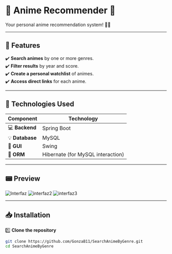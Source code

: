 # 🌟 Anime Recommender 🎌  

Your personal anime recommendation system! 🎥✨  

---

## 🚀 Features  

✔️ **Search animes** by one or more genres.  
✔️ **Filter results** by year and score.  
✔️ **Create a personal watchlist** of animes.  
✔️ **Access direct links** for each anime.  

---

## 📃 Technologies Used  

| Component       | Technology  |
|----------------|------------|
| 💻 **Backend** | Spring Boot |
| 💡 **Database** | MySQL |
| 🎨 **GUI** | Swing |
| 🔗 **ORM** | Hibernate (for MySQL interaction) |

---

## 📟 Preview  

![Interfaz](https://github.com/user-attachments/assets/fcb3d19c-33a9-4f0e-98b2-30606a56690f)
![interfaz2](https://github.com/user-attachments/assets/57b09e0a-eff7-4bc7-859d-3058a05563f4)
![interfaz3](https://github.com/user-attachments/assets/180d9e17-30cd-428e-a4a7-6e19d73773a7)

---

## 📥 Installation  

1️⃣ **Clone the repository**  
```bash
git clone https://github.com/GonzaB11/SearchAnimeByGenre.git
cd SearchAnimeByGenre
